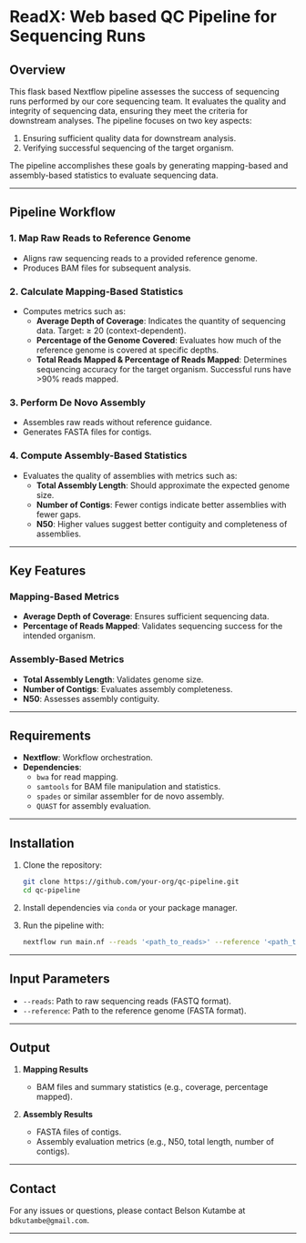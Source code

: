 # ReadX: Web based QC Pipeline for Sequencing Runs  

## Overview  
This flask based Nextflow pipeline assesses the success of sequencing runs performed by our core sequencing team. It evaluates the quality and integrity of sequencing data, ensuring they meet the criteria for downstream analyses. The pipeline focuses on two key aspects:
1. Ensuring sufficient quality data for downstream analysis.
2. Verifying successful sequencing of the target organism.  

The pipeline accomplishes these goals by generating mapping-based and assembly-based statistics to evaluate sequencing data.  

---

## Pipeline Workflow  
### **1. Map Raw Reads to Reference Genome**  
- Aligns raw sequencing reads to a provided reference genome.  
- Produces BAM files for subsequent analysis.

### **2. Calculate Mapping-Based Statistics**  
- Computes metrics such as:  
  - **Average Depth of Coverage**: Indicates the quantity of sequencing data. Target: ≥ 20 (context-dependent).  
  - **Percentage of the Genome Covered**: Evaluates how much of the reference genome is covered at specific depths.  
  - **Total Reads Mapped & Percentage of Reads Mapped**: Determines sequencing accuracy for the target organism. Successful runs have >90% reads mapped.  

### **3. Perform De Novo Assembly**  
- Assembles raw reads without reference guidance.  
- Generates FASTA files for contigs.  

### **4. Compute Assembly-Based Statistics**  
- Evaluates the quality of assemblies with metrics such as:  
  - **Total Assembly Length**: Should approximate the expected genome size.  
  - **Number of Contigs**: Fewer contigs indicate better assemblies with fewer gaps.  
  - **N50**: Higher values suggest better contiguity and completeness of assemblies.  

---

## Key Features  

### Mapping-Based Metrics  
- **Average Depth of Coverage**: Ensures sufficient sequencing data.  
- **Percentage of Reads Mapped**: Validates sequencing success for the intended organism.  

### Assembly-Based Metrics  
- **Total Assembly Length**: Validates genome size.  
- **Number of Contigs**: Evaluates assembly completeness.  
- **N50**: Assesses assembly contiguity.  

---

## Requirements  
- **Nextflow**: Workflow orchestration.  
- **Dependencies**:  
  - `bwa` for read mapping.  
  - `samtools` for BAM file manipulation and statistics.  
  - `spades` or similar assembler for de novo assembly.  
  - `QUAST` for assembly evaluation.  

---

## Installation  
1. Clone the repository:  
   ```bash
   git clone https://github.com/your-org/qc-pipeline.git
   cd qc-pipeline
   ```  
2. Install dependencies via `conda` or your package manager.  

3. Run the pipeline with:  
   ```bash
   nextflow run main.nf --reads '<path_to_reads>' --reference '<path_to_reference>'
   ```  

---

## Input Parameters  
- `--reads`: Path to raw sequencing reads (FASTQ format).  
- `--reference`: Path to the reference genome (FASTA format).  

---

## Output  
1. **Mapping Results**  
   - BAM files and summary statistics (e.g., coverage, percentage mapped).  

2. **Assembly Results**  
   - FASTA files of contigs.  
   - Assembly evaluation metrics (e.g., N50, total length, number of contigs).  

---

## Contact  
For any issues or questions, please contact Belson Kutambe at `bdkutambe@gmail.com`.  

---  

